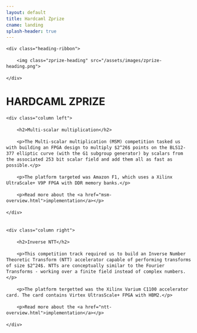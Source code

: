 ```yaml
---
layout: default
title: Hardcaml Zprize
cname: landing
splash-header: true
---
```


<div class="heading-ribbon-container">

	<div class="heading-ribbon">

		<img class="zprize-heading" src="/assets/images/zprize-heading.png">

	</div>

</div>


# HARDCAML ZPRIZE


<div class="columns-container">

	<div class="column left">

		<h2>Multi-scalar multiplication</h2>

		<p>The Multi-scalar multiplication (MSM) competition tasked us with building an FPGA design to multiply $2^26$ points on the BLS12-377 elliptic curve (with the G1 subgroup generator) by scalars from the associated 253 bit scalar field and add them all as fast as possible.</p>

		<p>The platform targeted was Amazon F1, which uses a Xilinx UltraScale+ V9P FPGA with DDR memory banks.</p>

		<p>Read more about the <a href="msm-overview.html">implementation</a></p>

	</div>


	<div class="column right">

		<h2>Inverse NTT</h2>

		<p>This competition track required us to build an Inverse Number Theoretic Transform (NTT) accelerator capable of performing transforms of size $2^24$. NTTs are conceptually similar to the Fourier Transforms - working over a finite field instead of complex numbers.</p>

		<p>The platform tergetted was the Xilinx Varium C1100 accelerator card. The card contains Virtex UltrasScale+ FPGA with HBM2.</p>

		<p>Read more about the <a href="ntt-overview.html">implementation</a></p>

	</div>

</div>

